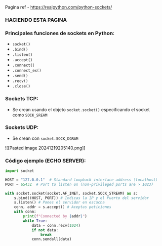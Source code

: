 Pagina ref - https://realpython.com/python-sockets/
### HACIENDO ESTA PAGINA


### Principales funciones de sockets en Python:

- `socket()`
- `.bind()`
- `.listen()`
- `.accept()`
- `.connect()`
- `.connect_ex()`
- `.send()`
- `.recv()`
- `.close()`
### Sockets TCP:

- Se crean usando el objeto `socket.socket()` especificando el socket como `SOCK_SREAM` 

### Sockets UDP:

- Se crean con `socket.SOCK_DGRAM` 

![[Pasted image 20241219205140.png]]

### Código ejemplo (ECHO SERVER):
```python
import socket

HOST = "127.0.0.1"  # Standard loopback interface address (localhost)
PORT = 65432  # Port to listen on (non-privileged ports are > 1023)

with socket.socket(socket.AF_INET, socket.SOCK_STREAM) as s:
    s.bind((HOST, PORT)) # Indicas la IP y el Puerto del servidor
    s.listen() # Pones el servidor en escucha
    conn, addr = s.accept() # Aceptas peticiones
    with conn:
        print(f"Connected by {addr}")
        while True:
            data = conn.recv(1024)
            if not data:
                break
            conn.sendall(data)
```
